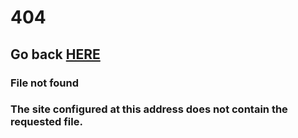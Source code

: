 
# 404

## Go back [HERE](https://conzio.github.io/Conzio/)

### File not found

### The site configured at this address does not contain the requested file. 
